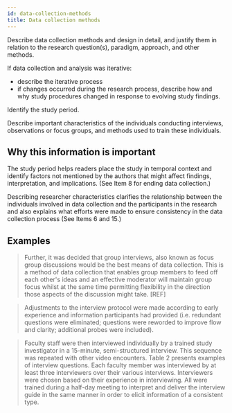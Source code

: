 ```yaml
---
id: data-collection-methods
title: Data collection methods
---
```

Describe data collection methods and design in detail, and justify them in relation to the research question(s), paradigm, approach, and other methods.
<!-- #TODO is triangulation a requirement, or part of definition of data collection methods? Isn't it in item 11 again? -->
If data collection and analysis was iterative:

* describe the iterative process
* if changes occurred during the research process, describe how and why study procedures changed in response to evolving study findings.

Identify the study period.

Describe important characteristics of the individuals conducting interviews, observations or focus groups, and methods used to train these individuals.

## Why this information is important

The study period helps readers place the study in temporal context and identify factors not mentioned by the authors that might affect findings, interpretation, and implications. (See Item 8 for ending data collection.)
<!-- #TODO: why is item 8 relevant? -->

Describing researcher characteristics clarifies the relationship between the individuals involved in data collection and the participants in the research and also explains what efforts were made to ensure consistency in the data collection process (See Items 6 and 15.)
<!-- #TODO: does it? This is framed as justification but maybe it's instruction of what to write? Why do readers need this? -->
<!-- #TODO: This isn't in the subheading: **Types of data collected; details of data collection procedures including (as appropriate) start and stop dates of data collection and analysis, iterative process, triangulation of sources/methods, and modification of procedures in response to evolving study findings; rationale.** -->

## Examples

> Further, it was decided that group interviews, also known as focus group discussions would be the best means of data collection. This is a method of data collection that enables group members to feed off each other's ideas and an effective moderator will maintain group focus whilst at the same time permitting flexibility in the direction those aspects of the discussion might take. [REF]

> Adjustments to the interview protocol were made according to early experience and information participants had provided (i.e. redundant questions were eliminated; questions were reworded to improve flow and clarity; additional probes were included).

> Faculty staff were then interviewed individually by a trained study investigator in a 15-minute, semi-structured interview. This sequence was repeated with other video encounters. Table 2 presents examples of interview questions. Each faculty member was interviewed by at least three interviewers over their various interviews. Interviewers were chosen based on their experience in interviewing. All were trained during a half-day meeting to interpret and deliver the interview guide in the same manner in order to elicit information of a consistent type.
